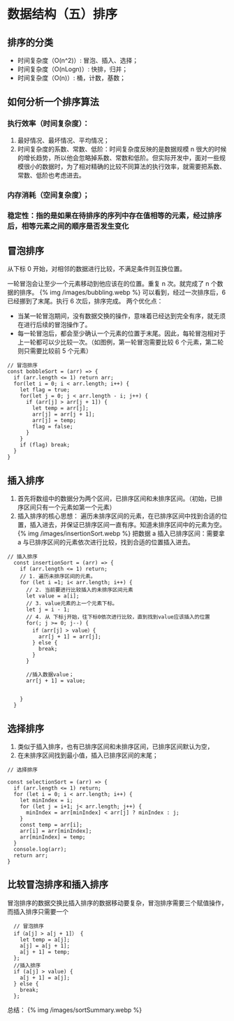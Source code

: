 # 数据结构（五）排序


## 排序的分类

- 时间复杂度（O(n^2)）: 冒泡、插入、选择；
- 时间复杂度（O(nLogn)）: 快排，归并；
- 时间复杂度（O(n)）: 桶，计数，基数；

## 如何分析一个排序算法

### 执行效率（时间复杂度）：

1. 最好情况、最坏情况、平均情况；
2. 时间复杂度的系数、常数、低阶：时间复杂度反映的是数据规模 n 很大的时候的增长趋势，所以他会忽略掉系数、常数和低阶。但实际开发中，面对一些规模很小的数据时，为了相对精确的比较不同算法的执行效率，就需要把系数、常数、低阶也考虑进去。

### 内存消耗（空间复杂度）；

### 稳定性：指的是如果在待排序的序列中存在值相等的元素，经过排序后，相等元素之间的顺序是否发生变化

## 冒泡排序

从下标 0 开始，对相邻的数据进行比较，不满足条件则互换位置。

一轮冒泡会让至少一个元素移动到他应该在的位置。重复 n 次。就完成了 n 个数据的排序。
{% img /images/bubbling.webp %}
可以看到，经过一次排序后，6 已经挪到了末尾。执行 6 次后，排序完成。
两个优化点：

- 当某一轮冒泡期间，没有数据交换的操作，意味着已经达到完全有序，就无须在进行后续的冒泡操作了。
- 每一轮冒泡后，都会至少确认一个元素的位置于末尾。因此，每轮冒泡相对于上一轮都可以少比较一次。（如图例，第一轮冒泡需要比较 6 个元素，第二轮则只需要比较前 5 个元素）

```
// 冒泡排序
const bobbleSort = (arr) => {
  if (arr.length <= 1) return arr;
  for(let i = 0; i < arr.length; i++) {
    let flag = true;
    for(let j = 0; j < arr.length - i; j++) {
      if (arr[j] > arr[j + 1]) {
        let temp = arr[j];
        arr[j] = arr[j + 1];
        arr[j] = temp;
        flag = false;
      }
    }
    if (flag) break;
  }
}
```

## 插入排序

1. 首先将数组中的数据分为两个区间，已排序区间和未排序区间。（初始，已排序区间只有一个元素如第一个元素）
2. 插入排序的核心思想： 遍历未排序区间的元素，在已排序区间中找到合适的位置，插入进去，并保证已排序区间一直有序。知道未排序区间中的元素为空。
   {% img /images/insertionSort.webp %}
   把数据 a 插入已排序区间：需要拿 a 与已排序区间的元素依次进行比较，找到合适的位置插入进去。

```
// 插入排序
  const insertionSort = (arr) => {
    if (arr.length <= 1) return;
    // 1. 遍历未排序区间的元素。
    for (let i =1; i< arr.length; i++) {
      // 2. 当前要进行比较插入的未排序区间元素
      let value = a[i];
      // 3. value元素的上一个元素下标。
      let j = i - 1;
      // 4. 从 下标j开始，往下标0依次进行比较，直到找到value应该插入的位置
      for(; j >= 0; j--) {
        if（arr[j] > value）{
          arr[j + 1] = arr[j];
        } else {
          break;
        }
      }

      //插入数据value；
      arr[j + 1] = value;


    }
  }

```

## 选择排序

1. 类似于插入排序，也有已排序区间和未排序区间，已排序区间默认为空，
2. 在未排序区间找到最小值，插入已排序区间的末尾；

```
// 选择排序

const selectionSort = (arr) => {
  if (arr.length <= 1) return;
  for (let i = 0; i < arr.length; i++) {
    let minIndex = i;
    for (let j = i+1; j< arr.length; j++) {
      minIndex = arr[minIndex] < arr[j] ? minIndex : j;
    }
    const temp = arr[i];
    arr[i] = arr[minIndex];
    arr[minIndex] = temp;
  }
  console.log(arr);
  return arr;
}
```

## 比较冒泡排序和插入排序

冒泡排序的数据交换比插入排序的数据移动要复杂，冒泡排序需要三个赋值操作，而插入排序只需要一个

```
  // 冒泡排序
  if（a[j] > a[j + 1]） {
    let temp = a[j];
    a[j] = a[j + 1];
    a[j + 1] = temp;
  };
  //插入排序
  if (a[j] > value) {
    a[j + 1] = a[j];
  } else {
    break;
  };
```

总结：
{% img /images/sortSummary.webp %}

